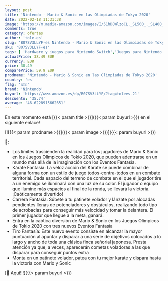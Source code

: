 ```yaml
---
layout: post
title: 'Nintendo - Mario & Sonic en las Olimpiadas de Tokyo 2020'
date: 2022-02-18 11:31:38
image: 'https://m.media-amazon.com/images/I/51hD8WlzoCL._SL500_._SL400_.jpg'
comments: true
category: ofertas
author: 'tole.es'
slug: 'B07SV3LLYF-es Nintendo - Mario & Sonic en las Olimpiadas de Tokyo 2020'
sku: 'B07SV3LLYF-es'
tags: [ 'Hardware y juegos para Nintendo Switch','Juegos para Nintendo Switch','Videojuegos','nintendo', ]
actualPrice: 38.49 EUR
currency: EUR
price: 38.49
comparePrice: 59.9 EUR
prodname: 'Nintendo - Mario & Sonic en las Olimpiadas de Tokyo 2020'
country: 'es'
flag: '🇪🇸'
brand: 'Nintendo'
buyurl: 'https://www.amazon.es/dp/B07SV3LLYF/?tag=tolees-21'
descuento: '35.74'
average: '46.6228915662651'
---
```


En este momento está [{{< param title >}}]({{< param buyurl >}}) en el siguiente enlace!

[![{{< param prodname >}}]({{< param image >}})]({{< param buyurl >}})

🔎:

- Los límites trascienden la realidad para los jugadores de Mario & Sonic en los Juegos Olímpicos de Tokio 2020, que pueden adentrarse en un mundo más allá de la imaginación con los Eventos Fantasía.
- Kárate Fantasía: La veloz acción del Kárate se puede combinar de alguna forma con un estilo de juego todos-contra-todos en un combate territorial. Cada espacio del terreno de combate en el que el jugador tire a un enemigo se iluminará con una luz de su color. El jugador o equipo que ilumine más espacios al final de la ronda, se llevará la victoria. ¡Caóticamente divertido!
- Carrera Fantasía: Súbete a tu patinete volador y lánzate por alocadas pendientes llenas de potenciadores y obstáculos, realizando todo tipo de acrobacias para conseguir más velocidad y tomar la delantera. El primer jugador que llegue a la meta, ganará.
- Entra en la caótica diversión de Mario & Sonic en los Juegos Olímpicos de Tokio 2020 con tres nuevos Eventos Fantasía
- Tiro Fantasía: Este nuevo evento consiste en alcanzar la mayor puntuación al apuntar y disparar a una serie de objetivos colocados a lo largo y ancho de toda una clásica finca señorial japonesa. Presta atención ya que, a veces, aparecerán cometas voladoras a las que disparar para conseguir puntos extra
- Monta en un patinete volador, patea con tu mejor karate y dispara hasta la victoria con Mario y Sonic

[🛒 Aquí!!!]({{< param buyurl >}})
